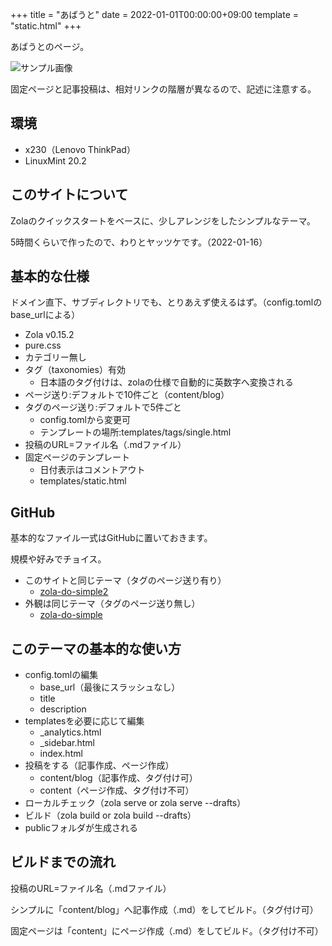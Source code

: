 +++
title = "あばうと"
date = 2022-01-01T00:00:00+09:00
template = "static.html"
+++

あばうとのページ。

![サンプル画像](../images/1920x1080.jpg)

固定ページと記事投稿は、相対リンクの階層が異なるので、記述に注意する。


## 環境

- x230（Lenovo ThinkPad）
- LinuxMint 20.2


## このサイトについて

Zolaのクイックスタートをベースに、少しアレンジをしたシンプルなテーマ。

5時間くらいで作ったので、わりとヤッツケです。（2022-01-16）


## 基本的な仕様

ドメイン直下、サブディレクトリでも、とりあえず使えるはず。（config.tomlのbase_urlによる）

- Zola v0.15.2
- pure.css
- カテゴリー無し
- タグ（taxonomies）有効
	- 日本語のタグ付けは、zolaの仕様で自動的に英数字へ変換される
- ページ送り:デフォルトで10件ごと（content/blog）
- タグのページ送り:デフォルトで5件ごと
	- config.tomlから変更可
	- テンプレートの場所:templates/tags/single.html
- 投稿のURL=ファイル名（.mdファイル）
- 固定ページのテンプレート
	- 日付表示はコメントアウト
	- templates/static.html


## GitHub

基本的なファイル一式はGitHubに置いておきます。

規模や好みでチョイス。

- このサイトと同じテーマ（タグのページ送り有り）
	- <a href="https://github.com/hikagestyle/zola-do-simple2" target="_blank" rel="nofollow noopener noreferrer">zola-do-simple2</a>
- 外観は同じテーマ（タグのページ送り無し）
	- <a href="https://github.com/hikagestyle/zola-do-simple" target="_blank" rel="nofollow noopener noreferrer">zola-do-simple</a>


## このテーマの基本的な使い方

- config.tomlの編集
	- base_url（最後にスラッシュなし）
	- title
	- description
- templatesを必要に応じて編集
	- _analytics.html
	- _sidebar.html
	- index.html
- 投稿をする（記事作成、ページ作成）
	- content/blog（記事作成、タグ付け可）
	- content（ページ作成、タグ付け不可）
- ローカルチェック（zola serve or zola serve --drafts）
- ビルド（zola build or zola build --drafts）
- publicフォルダが生成される


## ビルドまでの流れ

投稿のURL=ファイル名（.mdファイル）

シンプルに「content/blog」へ記事作成（.md）をしてビルド。（タグ付け可）

固定ページは「content」にページ作成（.md）をしてビルド。（タグ付け不可）

